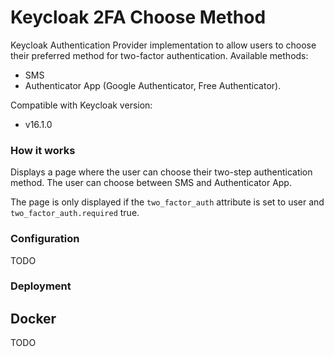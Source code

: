 # Keycloak 2FA Choose Method
Keycloak Authentication Provider implementation to allow users to choose their preferred method for two-factor authentication.
Available methods:
- SMS
- Authenticator App (Google Authenticator, Free Authenticator).

Compatible with Keycloak version:
- v16.1.0

### How it works
Displays a page where the user can choose their two-step authentication method. The user can choose between SMS and Authenticator App.

The page is only displayed if the `two_factor_auth` attribute is set to user and `two_factor_auth.required` true.

### Configuration
TODO

### Deployment
## Docker
TODO
